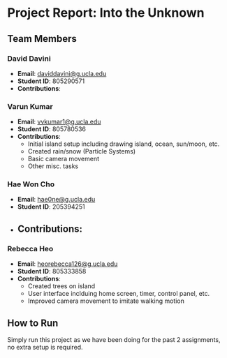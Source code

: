 # Project Report: Into the Unknown

## Team Members

### David Davini
- **Email**: daviddavini@g.ucla.edu
- **Student ID**: 805290571
- **Contributions**: 

### Varun Kumar
- **Email**: vvkumar1@g.ucla.edu
- **Student ID**: 805780536
- **Contributions**:
  - Initial island setup including drawing island, ocean, sun/moon, etc.
  - Created rain/snow (Particle Systems)
  - Basic camera movement
  - Other misc. tasks

### Hae Won Cho
- **Email**: hae0ne@g.ucla.edu
- **Student ID**: 205394251
- **Contributions**:
  - 

### Rebecca Heo
- **Email**: heorebecca126@g.ucla.edu
- **Student ID**: 805333858
- **Contributions**:
  - Created trees on island
  - User interface inclduing home screen, timer, control panel, etc.
  - Improved camera movement to imitate walking motion


## How to Run

Simply run this project as we have been doing for the past 2 assignments, no extra setup is required. 
